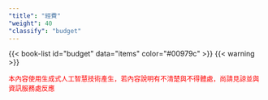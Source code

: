 ```yaml
---
"title": "經費"
"weight": 40
"classify": "budget"
---
```


{{< book-list id="budget" data="items" color="#00979c" >}}
{{< warning >}}
<p>
   <font color="red" size="2pt">本內容使用生成式人工智慧技術產生，若內容說明有不清楚與不得體處，尚請見諒並與資訊服務處反應</font>
</p>
